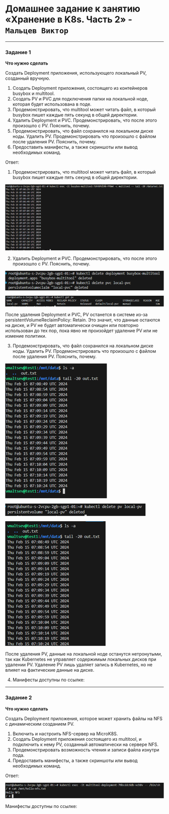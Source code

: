 # Домашнее задание к занятию «Хранение в K8s. Часть 2» - `Мальцев Виктор`

---

### Задание 1

**Что нужно сделать**

Создать Deployment приложения, использующего локальный PV, созданный вручную.

1. Создать Deployment приложения, состоящего из контейнеров busybox и multitool.
2. Создать PV и PVC для подключения папки на локальной ноде, которая будет использована в поде.
3. Продемонстрировать, что multitool может читать файл, в который busybox пишет каждые пять секунд в общей директории. 
4. Удалить Deployment и PVC. Продемонстрировать, что после этого произошло с PV. Пояснить, почему.
5. Продемонстрировать, что файл сохранился на локальном диске ноды. Удалить PV.  Продемонстрировать что произошло с файлом после удаления PV. Пояснить, почему.
5. Предоставить манифесты, а также скриншоты или вывод необходимых команд.


Ответ:

1. Продемонстрировать, что multitool может читать файл, в который busybox пишет каждые пять секунд в общей директории.

![alt text](https://github.com/vmmaltsev/screenshot/blob/main/Screenshot_134.png)

2. Удалить Deployment и PVC. Продемонстрировать, что после этого произошло с PV. Пояснить, почему.

![alt text](https://github.com/vmmaltsev/screenshot/blob/main/Screenshot_135.png)

![alt text](https://github.com/vmmaltsev/screenshot/blob/main/Screenshot_136.png)

После удаления Deployment и PVC, PV останется в системе из-за persistentVolumeReclaimPolicy: Retain. Это значит, что данные остаются на диске, и PV не будет автоматически очищен или повторно использован до тех пор, пока явно не произойдет удаление PV или не измение политики.

3. Продемонстрировать, что файл сохранился на локальном диске ноды. Удалить PV.  Продемонстрировать что произошло с файлом после удаления PV. Пояснить, почему.

![alt text](https://github.com/vmmaltsev/screenshot/blob/main/Screenshot_137.png)

![alt text](https://github.com/vmmaltsev/screenshot/blob/main/Screenshot_138.png)

![alt text](https://github.com/vmmaltsev/screenshot/blob/main/Screenshot_139.png)

После удаления PV, данные на локальной ноде останутся нетронутыми, так как Kubernetes не управляет содержимым локальных дисков при удалении PV. Удаление PV лишь удаляет запись в Kubernetes, но не влияет на фактические данные на диске.

4. Манифесты доступны по ссылке: 

------

### Задание 2

**Что нужно сделать**

Создать Deployment приложения, которое может хранить файлы на NFS с динамическим созданием PV.

1. Включить и настроить NFS-сервер на MicroK8S.
2. Создать Deployment приложения состоящего из multitool, и подключить к нему PV, созданный автоматически на сервере NFS.
3. Продемонстрировать возможность чтения и записи файла изнутри пода. 
4. Предоставить манифесты, а также скриншоты или вывод необходимых команд.

Ответ:

![alt text](https://github.com/vmmaltsev/screenshot/blob/main/Screenshot_140.png)

Манифесты доступны по ссылке: 
